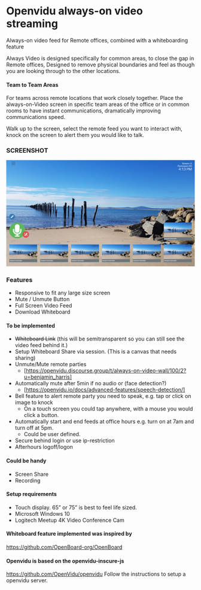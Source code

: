 # Openvidu always-on video streaming
Always-on video feed for Remote offices, combined with a whiteboarding feature

Always Video is designed specifically for common areas, to close the gap in Remote offices, Designed to remove physical boundaries and feel as though you are looking through to the other locations.

#### Team to Team Areas
For teams across remote locations that work closely together. Place the always-on-Video screen in specific team areas of the office or in common rooms to have instant communications, dramatically improving communications speed.

Walk up to the screen, select the remote feed you want to interact with, knock on the screen to alert them you would like to talk.

### SCREENSHOT
![SCREENSHOT](https://github.com/Bigben83/openvidu-always-on/blob/master/images/Screenshot.png)

### Features
* Responsive to fit any large size screen
* Mute / Unmute Button
* Full Screen Video Feed
* Download Whiteboard

#### To be implemented
* ~~Whiteboard Link~~  (this will be semitransparent so you can still see the video feed behind it.)
* Setup Whiteboard Share via session.  (This is a canvas that needs sharing)
* Unmute/Mute remote parties
  * [https://openvidu.discourse.group/t/always-on-video-wall/100/2?u=benjamin_harris]
* Automatically mute after 5min if no audio or (face detection?)
  * [https://openvidu.io/docs/advanced-features/speech-detection/]
* Bell feature to alert remote party you need to speak, e.g. tap or click on image to knock
  * On a touch screen you could tap anywhere, with a mouse you would click a button.
* Automatically start and end feeds at office hours e.g. turn on at 7am and turn off at 5pm. 
  * Could be user defined.
* Secure behind login or use ip-restriction
* Afterhours logoff/logon

#### Could be handy
* Screen Share
* Recording

#### Setup requirements
* Touch display. 65” or 75” is best to feel life sized. 
* Microsoft Windows 10
* Logitech Meetup 4K Video Conference Cam

#### Whiteboard feature implemented was inspired by
https://github.com/OpenBoard-org/OpenBoard

#### Openvidu is based on the openvidu-inscure-js
https://github.com/OpenVidu/openvidu
Follow the instructions to setup a openvidu server.


